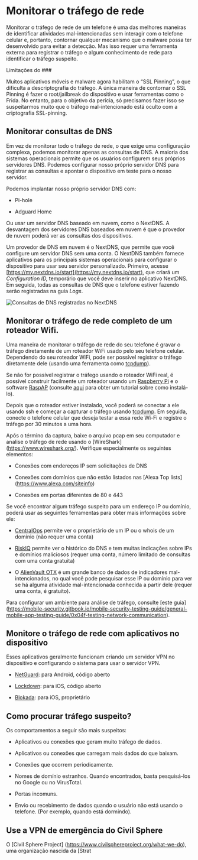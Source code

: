 # Monitorar o tráfego de rede



Monitorar o tráfego de rede de um telefone é uma das melhores maneiras de identificar atividades mal-intencionadas sem interagir com o telefone celular e, portanto, contornar qualquer mecanismo que o malware possa ter desenvolvido para evitar a detecção. Mas isso requer uma ferramenta externa para registrar o tráfego e algum conhecimento de rede para identificar o tráfego suspeito.



Limitações do ###



Muitos aplicativos móveis e malware agora habilitam o “SSL Pinning”, o que dificulta a descriptografia do tráfego. A única maneira de contornar o SSL Pinning é fazer o root/jailbreak do dispositivo e usar ferramentas como o Frida. No entanto, para o objetivo da perícia, só precisamos fazer isso se suspeitarmos muito que o tráfego mal-intencionado está oculto com a criptografia SSL-pinning.



## Monitorar consultas de DNS



Em vez de monitorar todo o tráfego de rede, o que exige uma configuração complexa, podemos monitorar apenas as consultas de DNS. A maioria dos sistemas operacionais permite que os usuários configurem seus próprios servidores DNS. Podemos configurar nosso próprio servidor DNS para registrar as consultas e apontar o dispositivo em teste para o nosso servidor.



Podemos implantar nosso próprio servidor DNS com:



* Pi-hole

* Adguard Home



Ou usar um servidor DNS baseado em nuvem, como o NextDNS. A desvantagem dos servidores DNS baseados em nuvem é que o provedor de nuvem poderá ver as consultas dos dispositivos.



Um provedor de DNS em nuvem é o NextDNS, que permite que você configure um servidor DNS sem uma conta. O NextDNS também fornece aplicativos para os principais sistemas operacionais para configurar o dispositivo para usar seu servidor personalizado. Primeiro, acesse [https://my.nextdns.io/start](https://my.nextdns.io/start), que criará um _Configuration ID,_ temporário que você deve inserir no aplicativo NextDNS. Em seguida, todas as consultas de DNS que o telefone estiver fazendo serão registradas na guia _Logs_.



![Consultas de DNS registradas no NextDNS](../.gitbook/assets/Screenshot\_20220506\_165152.png)



## Monitorar o tráfego de rede completo de um roteador Wifi.



Uma maneira de monitorar o tráfego de rede do seu telefone é gravar o tráfego diretamente de um roteador WiFi usado pelo seu telefone celular. Dependendo do seu roteador WiFi, pode ser possível registrar o tráfego diretamente dele (usando uma ferramenta como [tcpdump](https://www.tcpdump.org/)).



Se não for possível registrar o tráfego usando o roteador WiFi real, é possível construir facilmente um roteador usando um [Raspberry Pi](https://www.raspberrypi.org/) e o software [RaspAP](https://raspap.com/) (consulte [aqui](https://howtoraspberrypi.com/create-a-wi-fi-hotspot-in-less-than-10-minutes-with-pi-raspberry/) para obter um tutorial sobre como instalá-lo).



Depois que o roteador estiver instalado, você poderá se conectar a ele usando ssh e começar a capturar o tráfego usando [tcpdump](https://www.tcpdump.org/). Em seguida, conecte o telefone celular que deseja testar a essa rede Wi-Fi e registre o tráfego por 30 minutos a uma hora.



Após o término da captura, baixe o arquivo pcap em seu computador e analise o tráfego de rede usando o [WireShark] (https://www.wireshark.org/). Verifique especialmente os seguintes elementos:



* Conexões com endereços IP sem solicitações de DNS

* Conexões com domínios que não estão listados nas [Alexa Top lists] (https://www.alexa.com/siteinfo)

* Conexões em portas diferentes de 80 e 443



Se você encontrar algum tráfego suspeito para um endereço IP ou domínio, poderá usar as seguintes ferramentas para obter mais informações sobre ele:



* [CentralOps](https://centralops.net/co/) permite ver o proprietário de um IP ou o whois de um domínio (não requer uma conta)

* [RiskIQ](https://community.riskiq.com/home) permite ver o histórico do DNS e tem muitas indicações sobre IPs e domínios maliciosos (requer uma conta, número limitado de consultas com uma conta gratuita)

* O [AlienVault OTX](https://otx.alienvault.com/) é um grande banco de dados de indicadores mal-intencionados, no qual você pode pesquisar esse IP ou domínio para ver se há alguma atividade mal-intencionada conhecida a partir dele (requer uma conta, é gratuito).



Para configurar um ambiente para análise de tráfego, consulte [este guia] (https://mobile-security.gitbook.io/mobile-security-testing-guide/general-mobile-app-testing-guide/0x04f-testing-network-communication).



## Monitore o tráfego de rede com aplicativos no dispositivo



Esses aplicativos geralmente funcionam criando um servidor VPN no dispositivo e configurando o sistema para usar o servidor VPN.



* [NetGuard](https://netguard.me/): para Android, código aberto

* [Lockdown](https://lockdownprivacy.com/firewall): para iOS, código aberto

* [Blokada](https://apps.apple.com/us/app/blokada/id1508341781): para iOS, proprietário



## Como procurar tráfego suspeito?



Os comportamentos a seguir são mais suspeitos:



* Aplicativos ou conexões que geram muito tráfego de dados.

* Aplicativos ou conexões que carregam mais dados do que baixam.

* Conexões que ocorrem periodicamente.

* Nomes de domínio estranhos. Quando encontrados, basta pesquisá-los no Google ou no VirusTotal.

* Portas incomuns.

* Envio ou recebimento de dados quando o usuário não está usando o telefone. (Por exemplo, quando está dormindo).



## Use a VPN de emergência do Civil Sphere



O [Civil Sphere Project] (https://www.civilsphereproject.org/what-we-do), uma organização nascida da [Strat
